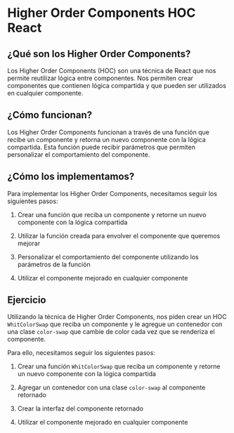 # Higher Order Components HOC React

## ¿Qué son los Higher Order Components?

Los Higher Order Components (HOC) son una técnica de React que nos permite reutilizar lógica entre componentes. Nos permiten crear componentes que contienen lógica compartida y que pueden ser utilizados en cualquier componente.

## ¿Cómo funcionan?

Los Higher Order Components funcionan a través de una función que recibe un componente y retorna un nuevo componente con la lógica compartida. Esta función puede recibir parámetros que permiten personalizar el comportamiento del componente.

## ¿Cómo los implementamos?

Para implementar los Higher Order Components, necesitamos seguir los siguientes pasos:

1. Crear una función que reciba un componente y retorne un nuevo componente con la lógica compartida

2. Utilizar la función creada para envolver el componente que queremos mejorar

3. Personalizar el comportamiento del componente utilizando los parámetros de la función

4. Utilizar el componente mejorado en cualquier componente

## Ejercicio

Utilizando la técnica de Higher Order Components, nos piden crear un HOC `WhitColorSwap` que reciba un componente y le agregue un contenedor con una clase `color-swap` que cambie de color cada vez que se renderiza el componente.

Para ello, necesitamos seguir los siguientes pasos:

1. Crear una función `WhitColorSwap` que reciba un componente y retorne un nuevo componente con la lógica compartida

2. Agregar un contenedor con una clase `color-swap` al componente retornado

3. Crear la interfaz del componente retornado

4. Utilizar el componente mejorado en cualquier componente
